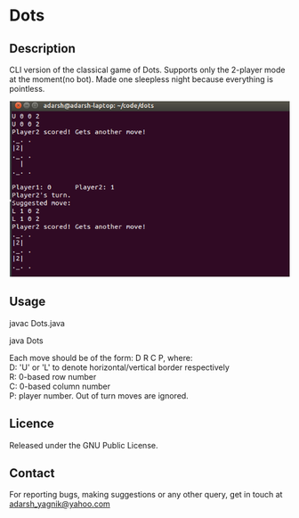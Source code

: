 Dots
====

Description
-----------
CLI version of the classical game of Dots. Supports only the 2-player mode at the moment(no bot).
Made one sleepless night because everything is pointless.

![Dots](snap.png "Sample")

Usage
-----
javac Dots.java

java Dots

Each move should be of the form: D R C P, where:  
	D: 'U' or 'L' to denote horizontal/vertical border respectively  
	R: 0-based row number  
	C: 0-based column number  
	P: player number. Out of turn moves are ignored.  

Licence
-------
Released under the GNU Public License.

Contact
-------
For reporting bugs, making suggestions or any other query, get in touch at adarsh_yagnik@yahoo.com
